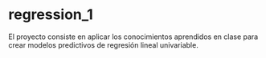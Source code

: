 # regression_1
El proyecto consiste en aplicar los conocimientos aprendidos en clase para crear modelos predictivos de regresión lineal univariable.
